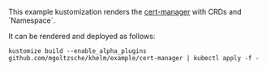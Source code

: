 This example kustomization renders the [cert-manager](https://github.com/jetstack/cert-manager) with CRDs and `Namespace´.  

It can be rendered and deployed as follows:
```
kustomize build --enable_alpha_plugins github.com/mgoltzsche/khelm/example/cert-manager | kubectl apply -f -
```
